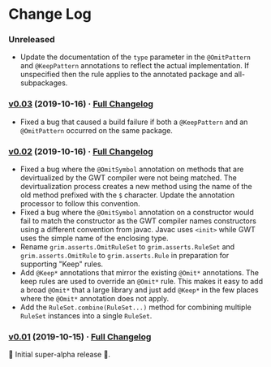 # Change Log

### Unreleased

* Update the documentation of the `type` parameter in the `@OmitPattern` and `@KeepPattern` annotations to reflect the actual implementation. If unspecified then the rule applies to the annotated package and all-subpackages.

### [v0.03](https://github.com/realityforge/grim/tree/v0.03) (2019-10-16) · [Full Changelog](https://github.com/realityforge/grim/compare/v0.02...v0.03)

* Fixed a bug that caused a build failure if both a `@KeepPattern` and an `@OmitPattern` occurred on the same package.

### [v0.02](https://github.com/realityforge/grim/tree/v0.02) (2019-10-16) · [Full Changelog](https://github.com/realityforge/grim/compare/v0.01...v0.02)

* Fixed a bug where the `@OmitSymbol` annotation on methods that are devirtualized by the GWT compiler were not being matched. The devirtualization process creates a new method using the name of the old method prefixed with the `$` character. Update the annotation processor to follow this convention.
* Fixed a bug where the `@OmitSymbol` annotation on a constructor would fail to match the constructor as the GWT compiler names constructors using a different convention from javac. Javac uses `<init>` while GWT uses the simple name of the enclosing type.
* Rename `grim.asserts.OmitRuleSet` to `grim.asserts.RuleSet` and `grim.asserts.OmitRule` to `grim.asserts.Rule` in preparation for supporting "Keep" rules.
* Add `@Keep*` annotations that mirror the existing `@Omit*` annotations. The keep rules are used to override an `@Omit*` rule. This makes it easy to add a broad `@Omit*` that a large library and just add `@Keep*` in the few places where the `@Omit*` annotation does not apply.
* Add the `RuleSet.combine(RuleSet...)` method for combining multiple `RuleSet` instances into a single `RuleSet`.

### [v0.01](https://github.com/realityforge/grim/tree/v0.01) (2019-10-15) · [Full Changelog](https://github.com/realityforge/grim/compare/v0.00...v0.01)

 ‎🎉	Initial super-alpha release ‎🎉.

